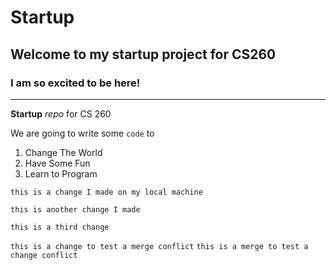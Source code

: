 # Startup
## Welcome to my startup project for CS260
### I am so excited to be here!
---
**Startup** *repo* for CS 260

We are going to write some `code` to
1. Change The World
2. Have Some Fun
3. Learn to Program

`this is a change I made on my local machine`

`this is another change I made`

`this is a third change`

`this is a change to test a merge conflict`
`this is a merge to test a change conflict`
